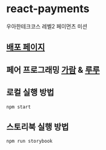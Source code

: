 # react-payments

우아한테크코스 레벨2 페이먼츠 미션

## [배포 페이지](https://guridaek.github.io/react-payments/)

## 페어 프로그래밍 [가람](https://github.com/guridaek) & [루루](https://github.com/hafnium1923)

## 로컬 실행 방법

```
npm start
```

## 스토리북 실행 방법

```
npm run storybook
```
